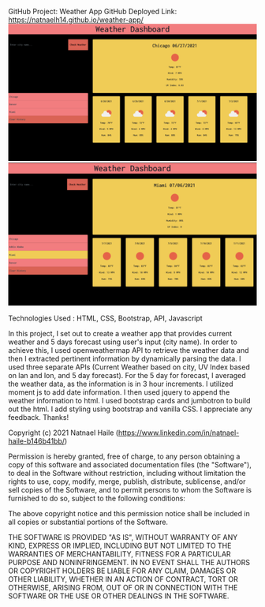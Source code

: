 GitHub Project: Weather App
GitHub Deployed Link: https://natnaelh14.github.io/weather-app/
![alt text](./page.png)
![alt text](./page-02.png)

Technologies Used : HTML, CSS, Bootstrap, API, Javascript

In this project, I set out to create a weather app that provides current weather and 5 days forecast using user's input 
(city name). In order to achieve this, I used openweathermap API to retrieve the weather data and then I extracted pertinent
information by dynamically parsing the data. I used three separate APIs (Current Weather based on city, UV Index  based on
lan and lon, and 5 day forecast). For the 5 day for forecast, I averaged the weather data, as the information is in 3 hour
increments. I utilized moment js to add date information. I then used jquery to append the weather information to html. I used
bootstrap cards and jumbotron to build out the html. I add styling using bootstrap and vanilla CSS.  I appreciate any feedback.
Thanks!

Copyright (c) 2021 Natnael Haile (https://www.linkedin.com/in/natnael-haile-b146b41bb/)

Permission is hereby granted, free of charge, to any person obtaining
a copy of this software and associated documentation files (the
"Software"), to deal in the Software without restriction, including
without limitation the rights to use, copy, modify, merge, publish,
distribute, sublicense, and/or sell copies of the Software, and to
permit persons to whom the Software is furnished to do so, subject to
the following conditions:

The above copyright notice and this permission notice shall be
included in all copies or substantial portions of the Software.

THE SOFTWARE IS PROVIDED "AS IS", WITHOUT WARRANTY OF ANY KIND,
EXPRESS OR IMPLIED, INCLUDING BUT NOT LIMITED TO THE WARRANTIES OF
MERCHANTABILITY, FITNESS FOR A PARTICULAR PURPOSE AND
NONINFRINGEMENT. IN NO EVENT SHALL THE AUTHORS OR COPYRIGHT HOLDERS BE
LIABLE FOR ANY CLAIM, DAMAGES OR OTHER LIABILITY, WHETHER IN AN ACTION
OF CONTRACT, TORT OR OTHERWISE, ARISING FROM, OUT OF OR IN CONNECTION
WITH THE SOFTWARE OR THE USE OR OTHER DEALINGS IN THE SOFTWARE.